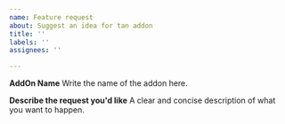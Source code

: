 ```yaml
---
name: Feature request
about: Suggest an idea for tan addon
title: ''
labels: ''
assignees: ''

---
```


**AddOn Name**
Write the name of the addon here.

**Describe the request you'd like**
A clear and concise description of what you want to happen.

